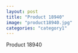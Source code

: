 ```yaml
---
layout: post
title: "Product 18940"
image: "product18940.jpg"
categories: "category1"
---
```

Product 18940
